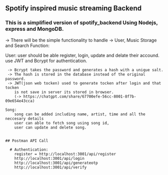 ## Spotify inspired music streaming Backend 

### This is a simplified version of spotify_backend Using Nodejs, express and MongoDB.

-> There will be the simple functionality to handle 
-> User, Music Storage and Search Function:

   User: 
       user should be able register, login, update and delate their accound.
       use JWT and Bcrypt for authentication.

     -> Bcrypt takes the password and generates a hash with a unique salt.
     -> The hash is stored in the database instead of the original password.
     -> JWT(json web tocken) used to generate tocken after login and that tocken 
        is not save in server its stored in browser.
        (-> https://chatgpt.com/share/67700efe-56cc-8001-8f7b-09e654e43cca)

    Song:
        song can be added including name, artist, time and all the neccesary details
        user can able to fetch song using song id,
        user can update and delete song.


    ## Postman API Call

      # Authentication:  
        register = http://localhost:3001/api/register
        http://localhost:3001/api/login
        http://localhost:3001/api/generateotp
        http://localhost:3001/api/verify